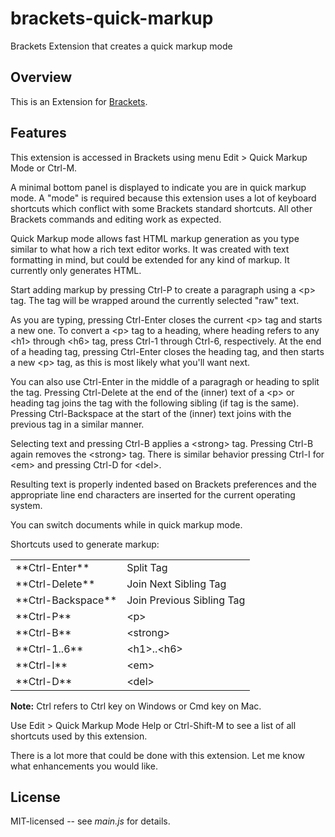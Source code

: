 brackets-quick-markup
=====================

Brackets Extension that creates a quick markup mode 

## Overview

This is an Extension for [Brackets](https://github.com/adobe/brackets). 

## Features

This extension is accessed in Brackets using menu Edit &gt; Quick Markup Mode or Ctrl-M.

A minimal bottom panel is displayed to indicate you are in quick markup mode. A &quot;mode&quot;
is required because this extension uses a lot of keyboard shortcuts which conflict with
some Brackets standard shortcuts. All other Brackets commands and editing work as expected.

Quick Markup mode allows fast HTML markup generation as you type similar to what how a
rich text editor works. It was created with text formatting in mind, but could be extended
for any kind of markup. It currently only generates HTML.

Start adding markup by pressing Ctrl-P to create a paragraph using a &lt;p&gt; tag.
The tag will be wrapped around the currently selected &quot;raw&quot; text.

As you are typing, pressing Ctrl-Enter closes the current &lt;p&gt; tag and starts a new one.
To convert a &lt;p&gt; tag to a heading, where heading refers to any &lt;h1&gt; through
&lt;h6&gt; tag, press Ctrl-1 through Ctrl-6, respectively. At the end of a heading tag,
pressing Ctrl-Enter closes the heading tag, and then starts a new &lt;p&gt; tag,
as this is most likely what you'll want next.

You can also use Ctrl-Enter in the middle of a paragragh or heading to split the tag.
Pressing Ctrl-Delete at the end of the (inner) text of a &lt;p&gt;
or heading tag joins the tag with the following sibling (if tag is the same).
Pressing Ctrl-Backspace at the start of the (inner) text joins with the previous
tag in a similar manner.

Selecting text and pressing Ctrl-B applies a &lt;strong&gt; tag.
Pressing Ctrl-B again removes the &lt;strong&gt; tag.
There is similar behavior pressing Ctrl-I for &lt;em&gt;
and pressing Ctrl-D for &lt;del&gt;.

Resulting text is properly indented based on Brackets preferences and
the appropriate line end characters are inserted for the current operating system.

You can switch documents while in quick markup mode.

Shortcuts used to generate markup:

<table>
  <tr>
    <td>**Ctrl-Enter**</td>
    <td>Split Tag</td>
  </tr>
  <tr>
    <td>**Ctrl-Delete**</td>
    <td>Join Next Sibling Tag</td>
  </tr>
  <tr>
    <td>**Ctrl-Backspace**</td>
    <td>Join Previous Sibling Tag</td>
  </tr>
  <tr>
    <td>**Ctrl-P**</td>
    <td>&lt;p&gt;</td>
  </tr>
  <tr>
    <td>**Ctrl-B**</td>
    <td>&lt;strong&gt;</td>
  </tr>
  <tr>
    <td>**Ctrl-1..6**</td>
    <td>&lt;h1&gt;..&lt;h6&gt;</td>
  </tr>
  <tr>
    <td>**Ctrl-I**</td>
    <td>&lt;em&gt;</td>
  </tr>
  <tr>
    <td>**Ctrl-D**</td>
    <td>&lt;del&gt;</td>
  </tr>
</table>

**Note:** Ctrl refers to Ctrl key on Windows or Cmd key on Mac.

Use Edit &gt; Quick Markup Mode Help or Ctrl-Shift-M to see a list of all shortcuts used by this extension.

There is a lot more that could be done with this extension.
Let me know what enhancements you would like.

## License

MIT-licensed -- see _main.js_ for details.

